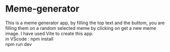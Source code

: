 # Meme-generator
This is a meme generator app, by filling the top text and the buttom, you are filling them on a random selected meme by clicking on get a new meme image.
I have used Vite to create this app. <br/>
in VScode : npm install <br/>
            npm run dev
            
